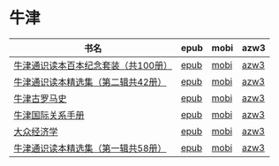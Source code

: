 # 牛津

| 书名 | epub | mobi | azw3 |
| --- | --- | --- | --- |
| [牛津通识读本百本纪念套装（共100册）](http://ct.dalanmei.com/f/31084289-570154953-641bd6) | [epub](http://ct.dalanmei.com/f/31084289-570154953-641bd6) | [mobi](http://ct.dalanmei.com/f/31084289-570326192-f51d13) | [azw3](http://ct.dalanmei.com/f/31084289-571395649-c6234d) |
| [牛津通识读本精选集（第二辑共42册）](http://ct.dalanmei.com/f/31084289-571731971-0332b7) | [epub](http://ct.dalanmei.com/f/31084289-571731971-0332b7) | [mobi](http://ct.dalanmei.com/f/31084289-572058434-cd22dc) | [azw3](http://ct.dalanmei.com/f/31084289-572084603-0d3530) |
| [牛津古罗马史](http://ct.dalanmei.com/f/31084289-571714493-77d6c6) | [epub](http://ct.dalanmei.com/f/31084289-571714493-77d6c6) | [mobi](http://ct.dalanmei.com/f/31084289-572114068-f70756) | [azw3](http://ct.dalanmei.com/f/31084289-572124046-8e7d4f) |
| [牛津国际关系手册](http://ct.dalanmei.com/f/31084289-571534730-d844cf) | [epub](http://ct.dalanmei.com/f/31084289-571534730-d844cf) | [mobi](http://ct.dalanmei.com/f/31084289-571804753-0d058c) | [azw3](http://ct.dalanmei.com/f/31084289-572195537-a8baac) |
| [大众经济学](http://ct.dalanmei.com/f/31084289-571557722-41a554) | [epub](http://ct.dalanmei.com/f/31084289-571557722-41a554) | [mobi](http://ct.dalanmei.com/f/31084289-571916263-24d687) | [azw3](http://ct.dalanmei.com/f/31084289-572074737-988404) |
| [牛津通识读本精选集（第一辑共58册）](http://ct.dalanmei.com/f/31084289-571587521-96886a) | [epub](http://ct.dalanmei.com/f/31084289-571587521-96886a) | [mobi](http://ct.dalanmei.com/f/31084289-571773066-90b293) | [azw3](http://ct.dalanmei.com/f/31084289-571869526-c99d7b) |
